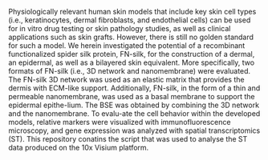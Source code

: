 Physiologically relevant human skin models that include key skin cell types (i.e., keratinocytes, dermal fibroblasts, and endothelial cells) can be used for in vitro drug testing or skin pathology studies, as well as clinical applications such as skin grafts. However, there is still no golden standard for such a model. We herein investigated the potential of a recombinant functionalized spider silk protein, FN-silk, for the construction of a dermal, an epidermal, as well as a bilayered skin equivalent. More specifically, two formats of FN-silk (i.e., 3D network and nanomembrane) were evaluated. The FN-silk 3D network was used as an elastic matrix that provides the dermis with ECM-like support. Additionally, FN-silk, in the form of a thin and permeable nanomembrane, was used as a basal membrane to support the epidermal epithe-lium. The BSE was obtained by combining the 3D network and the nanomembrane. To evalu-ate the cell behavior within the developed models, relative markers were visualized with immunofluorescence microscopy, and gene expression was analyzed with spatial transcriptomics (ST).
This repository conatins the script that was used to analyse the ST data produced on the 10x Visium platform.
